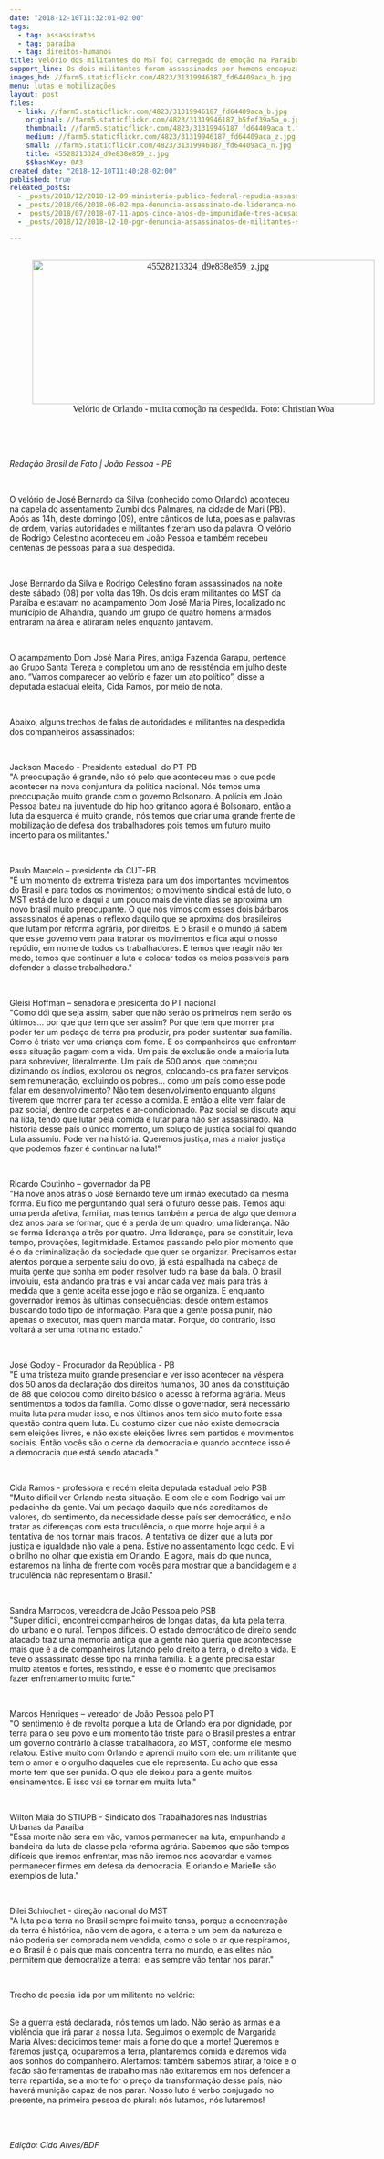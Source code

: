 ```yaml
---
date: "2018-12-10T11:32:01-02:00"
tags:
  - tag: assassinatos
  - tag: paraíba
  - tag: direitos-humanos
title: Velório dos militantes do MST foi carregado de emoção na Paraíba
support_line: Os dois militantes foram assassinados por homens encapuzados em acampamento
images_hd: //farm5.staticflickr.com/4823/31319946187_fd64409aca_b.jpg
menu: lutas e mobilizações
layout: post
files:
  - link: //farm5.staticflickr.com/4823/31319946187_fd64409aca_b.jpg
    original: //farm5.staticflickr.com/4823/31319946187_b5fef39a5a_o.jpg
    thumbnail: //farm5.staticflickr.com/4823/31319946187_fd64409aca_t.jpg
    medium: //farm5.staticflickr.com/4823/31319946187_fd64409aca_z.jpg
    small: //farm5.staticflickr.com/4823/31319946187_fd64409aca_n.jpg
    title: 45528213324_d9e838e859_z.jpg
    $$hashKey: 0A3
created_date: "2018-12-10T11:40:28-02:00"
published: true
releated_posts:
  - _posts/2018/12/2018-12-09-ministerio-publico-federal-repudia-assassinato-de-trabalhadores-sem-terra-na-paraiba.md
  - _posts/2018/06/2018-06-02-mpa-denuncia-assassinato-de-lideranca-no-para.md
  - _posts/2018/07/2018-07-11-apos-cinco-anos-de-impunidade-tres-acusados-de-assassinar-o-militante-fabio-santos-sao-presos.md
  - _posts/2018/12/2018-12-10-pgr-denuncia-assassinatos-de-militantes-sem-terra.md

---
```

<div class="author" itemprop="author" rel="author" style="box-sizing: border-box; margin: 0px; padding: 0px; border: 0px; font-variant-numeric: normal; font-variant-east-asian: normal; font-stretch: normal; font-size: 1rem; line-height: normal; font-family: Merriweather, &quot;Times New Roman&quot;; vertical-align: baseline; color: rgb(26, 26, 26);">
<div style="text-align:center">
<figure class="image" style="display:inline-block"><img alt="45528213324_d9e838e859_z.jpg" height="252" src="//farm5.staticflickr.com/4823/31319946187_fd64409aca_b.jpg" width="600" />
<figcaption>Vel&oacute;rio de Orlando - muita como&ccedil;&atilde;o na despedida. Foto: Christian Woa</figcaption>
</figure>
</div>
</div>

<div itemprop="author" rel="author">
<p><br />
&nbsp;</p>

<p><em>Reda&ccedil;&atilde;o Brasil de Fato | Jo&atilde;o Pessoa - PB</em></p>

<p>&nbsp;</p>

<p>O vel&oacute;rio de Jos&eacute; Bernardo da Silva (conhecido como Orlando) aconteceu na capela do assentamento Zumbi dos Palmares, na cidade de Mari (PB). Ap&oacute;s as 14h, deste domingo (09), entre c&acirc;nticos de luta, poesias e palavras de ordem, v&aacute;rias autoridades e militantes fizeram uso da palavra. O vel&oacute;rio de Rodrigo Celestino aconteceu em Jo&atilde;o Pessoa e tamb&eacute;m recebeu centenas de pessoas para a sua despedida.</p>

<p>&nbsp;</p>

<p>Jos&eacute; Bernardo da Silva e Rodrigo Celestino foram assassinados na noite deste s&aacute;bado (08) por volta das 19h. Os dois eram militantes do MST da Para&iacute;ba e estavam no acampamento Dom Jos&eacute; Maria Pires, localizado no munic&iacute;pio de Alhandra, quando um grupo de quatro homens armados entraram na &aacute;rea e atiraram neles enquanto jantavam.</p>

<p>&nbsp;</p>

<p>O acampamento Dom Jos&eacute; Maria Pires, antiga Fazenda Garapu, pertence ao Grupo Santa Tereza e completou um ano de resist&ecirc;ncia em julho deste ano. &ldquo;Vamos comparecer ao vel&oacute;rio e fazer um ato pol&iacute;tico&rdquo;, disse a deputada estadual eleita, Cida Ramos, por meio de nota.</p>

<p>&nbsp;</p>

<p>Abaixo, alguns trechos de falas de autoridades e militantes na despedida dos companheiros assassinados:</p>

<p>&nbsp;</p>

<p>Jackson Macedo - Presidente estadual&nbsp; do PT-PB<br />
&quot;A preocupa&ccedil;&atilde;o &eacute; grande, n&atilde;o s&oacute; pelo que aconteceu mas o que pode acontecer na nova conjuntura da politica nacional. N&oacute;s temos uma preocupa&ccedil;&atilde;o muito grande com o governo Bolsonaro. A pol&iacute;cia em Jo&atilde;o Pessoa bateu na juventude do hip hop gritando agora &eacute; Bolsonaro, ent&atilde;o a luta da esquerda &eacute; muito grande, n&oacute;s temos que criar uma grande frente de mobiliza&ccedil;&atilde;o de defesa dos trabalhadores pois temos um futuro muito incerto para os militantes.&quot;</p>

<p>&nbsp;</p>

<p>Paulo Marcelo &ndash; presidente da CUT-PB<br />
&quot;&Eacute; um momento de extrema tristeza para um dos importantes movimentos do Brasil e para todos os movimentos; o movimento sindical est&aacute; de luto, o MST est&aacute; de luto e daqui a um pouco mais de vinte dias se aproxima um novo brasil muito preocupante. O que n&oacute;s vimos com esses dois b&aacute;rbaros assassinatos &eacute; apenas o reflexo daquilo que se aproxima dos brasileiros que lutam por reforma agr&aacute;ria, por direitos. E o Brasil e o mundo j&aacute; sabem que esse governo vem para tratorar os movimentos e fica aqui o nosso rep&uacute;dio, em nome de todos os trabalhadores. E temos que reagir n&atilde;o ter medo, temos que continuar a luta e colocar todos os meios poss&iacute;veis para defender a classe trabalhadora.&quot;</p>

<p>&nbsp;</p>

<p>Gleisi Hoffman &ndash; senadora e presidenta do PT nacional<br />
&quot;Como d&oacute;i que seja assim, saber que n&atilde;o ser&atilde;o os primeiros nem ser&atilde;o os &uacute;ltimos&hellip; por que que tem que ser assim? Por que tem que morrer pra poder ter um peda&ccedil;o de terra pra produzir, pra poder sustentar sua fam&iacute;lia. Como &eacute; triste ver uma crian&ccedil;a com fome. E os companheiros que enfrentam essa situa&ccedil;&atilde;o pagam com a vida. Um pais de exclus&atilde;o onde a maioria luta para sobreviver, literalmente. Um pa&iacute;s de 500 anos, que come&ccedil;ou dizimando os &iacute;ndios, explorou os negros, colocando-os pra fazer servi&ccedil;os sem remunera&ccedil;&atilde;o, excluindo os pobres&hellip; como um pa&iacute;s como esse pode falar em desenvolvimento? N&atilde;o tem desenvolvimento enquanto alguns tiverem que morrer para ter acesso a comida. E ent&atilde;o a elite vem falar de paz social, dentro de carpetes e ar-condicionado. Paz social se discute aqui na lida, tendo que lutar pela comida e lutar para n&atilde;o ser assassinado. Na hist&oacute;ria desse pa&iacute;s o &uacute;nico momento, um solu&ccedil;o de justi&ccedil;a social foi quando Lula assumiu. Pode ver na hist&oacute;ria. Queremos justi&ccedil;a, mas a maior justi&ccedil;a que podemos fazer &eacute; continuar na luta!&quot;</p>

<p>&nbsp;</p>

<p>Ricardo Coutinho &ndash; governador da PB<br />
&quot;H&aacute; nove anos atr&aacute;s o Jos&eacute; Bernardo teve um irm&atilde;o executado da mesma forma. Eu fico me perguntando qual ser&aacute; o futuro desse pa&iacute;s. Temos aqui uma perda afetiva, familiar, mas temos tamb&eacute;m a perda de algo que demora dez anos para se formar, que &eacute; a perda de um quadro, uma lideran&ccedil;a. N&atilde;o se forma lideran&ccedil;a a tr&ecirc;s por quatro. Uma lideran&ccedil;a, para se constituir, leva tempo, prova&ccedil;&otilde;es, legitimidade. Estamos passando pelo pior momento que &eacute; o da criminaliza&ccedil;&atilde;o da sociedade que quer se organizar. Precisamos estar atentos porque a serpente saiu do ovo, j&aacute; est&aacute; espalhada na cabe&ccedil;a de muita gente que sonha em poder resolver tudo na base da bala. O brasil involuiu, est&aacute; andando pra tr&aacute;s e vai andar cada vez mais para tr&aacute;s &agrave; medida que a gente aceita esse jogo e n&atilde;o se organiza. E enquanto governador iremos &agrave;s ultimas consequ&ecirc;ncias: desde ontem estamos buscando todo tipo de informa&ccedil;&atilde;o. Para que a gente possa punir, n&atilde;o apenas o executor, mas quem manda matar. Porque, do contr&aacute;rio, isso voltar&aacute; a ser uma rotina no estado.&quot;</p>

<p>&nbsp;</p>

<p>Jos&eacute; Godoy - Procurador da Rep&uacute;blica - PB<br />
&quot;&Eacute; uma tristeza muito grande presenciar e ver isso acontecer na v&eacute;spera dos 50 anos da declara&ccedil;&atilde;o dos direitos humanos, 30 anos da constitui&ccedil;&atilde;o de 88 que colocou como direito b&aacute;sico o acesso &agrave; reforma agr&aacute;ria. Meus sentimentos a todos da fam&iacute;lia. Como disse o governador, ser&aacute; necess&aacute;rio muita luta para mudar isso, e nos &uacute;ltimos anos tem sido muito forte essa quest&atilde;o contra quem luta. Eu costumo dizer que n&atilde;o existe democracia sem elei&ccedil;&otilde;es livres, e n&atilde;o existe elei&ccedil;&otilde;es livres sem partidos e movimentos sociais. Ent&atilde;o voc&ecirc;s s&atilde;o o cerne da democracia e quando acontece isso &eacute; a democracia que est&aacute; sendo atacada.&quot;</p>

<p>&nbsp;</p>

<p>Cida Ramos - professora e rec&eacute;m eleita deputada estadual pelo PSB<br />
&quot;Muito dif&iacute;cil ver Orlando nesta situa&ccedil;&atilde;o. E com ele e com Rodrigo vai um pedacinho da gente. Vai um peda&ccedil;o daquilo que n&oacute;s acreditamos de valores, do sentimento, da necessidade desse pa&iacute;s ser democr&aacute;tico, e n&atilde;o tratar as diferen&ccedil;as com esta trucul&ecirc;ncia, o que morre hoje aqui &eacute; a tentativa de nos tornar mais fracos. A tentativa de dizer que a luta por justi&ccedil;a e igualdade n&atilde;o vale a pena. Estive no assentamento logo cedo. E vi o brilho no olhar que existia em Orlando. E agora, mais do que nunca, estaremos na linha de frente com voc&ecirc;s para mostrar que a bandidagem e a trucul&ecirc;ncia n&atilde;o representam o Brasil.&quot;</p>

<p>&nbsp;</p>

<p>Sandra Marrocos, vereadora de Jo&atilde;o Pessoa pelo PSB<br />
&quot;Super dif&iacute;cil, encontrei companheiros de longas datas, da luta pela terra, do urbano e o rural. Tempos dif&iacute;ceis. O estado democr&aacute;tico de direito sendo atacado traz uma memoria antiga que a gente n&atilde;o queria que acontecesse mais que &eacute; a de companheiros lutando pelo direito a terra, o direito a vida. E teve o assassinato desse tipo na minha fam&iacute;lia. E a gente precisa estar muito atentos e fortes, resistindo, e esse &eacute; o momento que precisamos fazer enfrentamento muito forte.&quot;</p>

<p>&nbsp;</p>

<p>Marcos Henriques &ndash; vereador de Jo&atilde;o Pessoa pelo PT<br />
&quot;O sentimento &eacute; de revolta porque a luta de Orlando era por dignidade, por terra para o seu povo e um momento t&atilde;o triste para o Brasil prestes a entrar um governo contr&aacute;rio &agrave; classe trabalhadora, ao MST, conforme ele mesmo relatou. Estive muito com Orlando e aprendi muito com ele: um militante que tem o amor e o orgulho daqueles que ele representa. Eu acho que essa morte tem que ser punida. O que ele deixou para a gente muitos ensinamentos. E isso vai se tornar em muita luta.&quot;</p>

<p>&nbsp;</p>

<p>Wilton Maia do STIUPB - Sindicato dos Trabalhadores nas Industrias Urbanas da Para&iacute;ba<br />
&quot;Essa morte n&atilde;o sera em v&atilde;o, vamos permanecer na luta, empunhando a bandeira da luta de classe pela reforma agr&aacute;ria. Sabemos que s&atilde;o tempos dif&iacute;ceis que iremos enfrentar, mas n&atilde;o iremos nos acovardar e vamos permanecer firmes em defesa da democracia. E orlando e Marielle s&atilde;o exemplos de luta.&quot;</p>

<p>&nbsp;</p>

<p>Dilei Schiochet - dire&ccedil;&atilde;o nacional do MST<br />
&quot;A luta pela terra no Brasil sempre foi muito tensa, porque a concentra&ccedil;&atilde;o da terra &eacute; hist&oacute;rica, n&atilde;o vem de agora, e a terra e um bem da natureza e n&atilde;o poderia ser comprada nem vendida, como o sole o ar que respiramos, e o Brasil &eacute; o pais que mais concentra terra no mundo, e as elites n&atilde;o permitem que democratize a terra:&nbsp; elas sempre v&atilde;o tentar nos parar.&quot;</p>

<p>&nbsp;</p>

<p>Trecho de poesia lida por um militante no vel&oacute;rio:</p>

<p><br />
Se a guerra est&aacute; declarada, n&oacute;s temos um lado. N&atilde;o ser&atilde;o as armas e a viol&ecirc;ncia que ir&aacute; parar a nossa luta. Seguimos o exemplo de Margarida Maria Alves: decidimos temer mais a fome do que a morte! Queremos e faremos justi&ccedil;a, ocuparemos a terra, plantaremos comida e daremos vida aos sonhos do companheiro. Alertamos: tamb&eacute;m sabemos atirar, a foice e o fac&atilde;o s&atilde;o ferramentas de trabalho mas n&atilde;o exitaremos em nos defender a terra repartida, se a morte for o pre&ccedil;o da transforma&ccedil;&atilde;o desse pa&iacute;s, n&atilde;o haver&aacute; muni&ccedil;&atilde;o capaz de nos parar. Nosso luto &eacute; verbo conjugado no presente, na primeira pessoa do plural: n&oacute;s lutamos, n&oacute;s lutaremos!</p>

<p>&nbsp;</p>

<p><br />
<em>Edi&ccedil;&atilde;o: Cida Alves/BDF</em></p>

<p>&nbsp;</p>

<p>&nbsp;</p>
</div>
